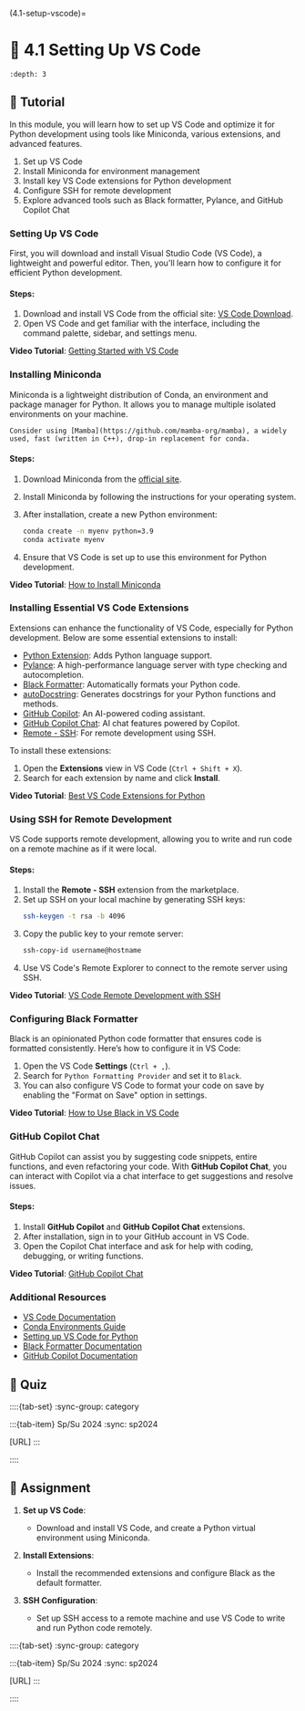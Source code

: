 
(4.1-setup-vscode)=
# 🧩 4.1 Setting Up VS Code

```{contents}
:depth: 3
```

## 🔰 Tutorial

In this module, you will learn how to set up VS Code and optimize it for Python development using tools like Miniconda, various extensions, and advanced features.

1. Set up VS Code
2. Install Miniconda for environment management
3. Install key VS Code extensions for Python development
4. Configure SSH for remote development
5. Explore advanced tools such as Black formatter, Pylance, and GitHub Copilot Chat

### Setting Up VS Code

First, you will download and install Visual Studio Code (VS Code), a lightweight and powerful editor. Then, you'll learn how to configure it for efficient Python development.

#### Steps:

1. Download and install VS Code from the official site: [VS Code Download](https://code.visualstudio.com/).
2. Open VS Code and get familiar with the interface, including the command palette, sidebar, and settings menu.

**Video Tutorial**: [Getting Started with VS Code](https://www.youtube.com/watch?v=VqCgcpAypFQ)

### Installing Miniconda

Miniconda is a lightweight distribution of Conda, an environment and package manager for Python. It allows you to manage multiple isolated environments on your machine.

```{note}
Consider using [Mamba](https://github.com/mamba-org/mamba), a widely used, fast (written in C++), drop-in replacement for conda.
```

#### Steps:

1. Download Miniconda from the [official site](https://docs.conda.io/en/latest/miniconda.html).
2. Install Miniconda by following the instructions for your operating system.
3. After installation, create a new Python environment:
   ```bash
   conda create -n myenv python=3.9
   conda activate myenv
   ```

4. Ensure that VS Code is set up to use this environment for Python development.

**Video Tutorial**: [How to Install Miniconda](https://www.youtube.com/watch?v=oHHbsMfyNR4&pp=ygUYSG93IHRvIEluc3RhbGwgTWluaWNvbmRh)

### Installing Essential VS Code Extensions

Extensions can enhance the functionality of VS Code, especially for Python development. Below are some essential extensions to install:

- [Python Extension](https://marketplace.visualstudio.com/items?itemName=ms-python.python): Adds Python language support.
- [Pylance](https://marketplace.visualstudio.com/items?itemName=ms-python.vscode-pylance): A high-performance language server with type checking and autocompletion.
- [Black Formatter](https://marketplace.visualstudio.com/items?itemName=ms-python.black-formatter): Automatically formats your Python code.
- [autoDocstring](https://marketplace.visualstudio.com/items?itemName=njpwerner.autodocstring): Generates docstrings for your Python functions and methods.
- [GitHub Copilot](https://marketplace.visualstudio.com/items?itemName=GitHub.copilot): An AI-powered coding assistant.
- [GitHub Copilot Chat](https://marketplace.visualstudio.com/items?itemName=GitHub.copilot-chat): AI chat features powered by Copilot.
- [Remote - SSH](https://marketplace.visualstudio.com/items?itemName=ms-vscode-remote.remote-ssh): For remote development using SSH.

To install these extensions:
1. Open the **Extensions** view in VS Code (`Ctrl + Shift + X`).
2. Search for each extension by name and click **Install**.

**Video Tutorial**: [Best VS Code Extensions for Python](https://www.youtube.com/watch?v=fj2tuTIcUys&pp=ygUiQmVzdCBWUyBDb2RlIEV4dGVuc2lvbnMgZm9yIFB5dGhvbg%3D%3D)

### Using SSH for Remote Development

VS Code supports remote development, allowing you to write and run code on a remote machine as if it were local.

#### Steps:

1. Install the **Remote - SSH** extension from the marketplace.
2. Set up SSH on your local machine by generating SSH keys:
   ```bash
   ssh-keygen -t rsa -b 4096
   ```
3. Copy the public key to your remote server:
   ```bash
   ssh-copy-id username@hostname
   ```
4. Use VS Code's Remote Explorer to connect to the remote server using SSH.

**Video Tutorial**: [VS Code Remote Development with SSH](https://www.youtube.com/watch?v=miyD4c1dnTU&pp=ygUjVlMgQ29kZSBSZW1vdGUgRGV2ZWxvcG1lbnQgd2l0aCBTU0g%3D)

### Configuring Black Formatter

Black is an opinionated Python code formatter that ensures code is formatted consistently. Here’s how to configure it in VS Code:

1. Open the VS Code **Settings** (`Ctrl + ,`).
2. Search for `Python Formatting Provider` and set it to `Black`.
3. You can also configure VS Code to format your code on save by enabling the "Format on Save" option in settings.

**Video Tutorial**: [How to Use Black in VS Code](https://www.youtube.com/watch?v=esZLCuWs_2Y)

### GitHub Copilot Chat

GitHub Copilot can assist you by suggesting code snippets, entire functions, and even refactoring your code. With **GitHub Copilot Chat**, you can interact with Copilot via a chat interface to get suggestions and resolve issues.

#### Steps:

1. Install **GitHub Copilot** and **GitHub Copilot Chat** extensions.
2. After installation, sign in to your GitHub account in VS Code.
3. Open the Copilot Chat interface and ask for help with coding, debugging, or writing functions.

**Video Tutorial**: [GitHub Copilot Chat](https://www.youtube.com/watch?v=a2DDYMEPwbE&pp=ygUTR2l0SHViIENvcGlsb3QgQ2hhdA%3D%3D)

### Additional Resources

- [VS Code Documentation](https://code.visualstudio.com/docs)
- [Conda Environments Guide](https://docs.conda.io/projects/conda/en/latest/user-guide/tasks/manage-environments.html)
- [Setting up VS Code for Python](https://code.visualstudio.com/docs/python/python-tutorial)
- [Black Formatter Documentation](https://black.readthedocs.io/en/stable/)
- [GitHub Copilot Documentation](https://docs.github.com/en/copilot)

## 🚀 Quiz

::::{tab-set}
:sync-group: category

:::{tab-item} Sp/Su 2024
:sync: sp2024

[URL]
:::

::::

## 📄 Assignment

1. **Set up VS Code**:
   - Download and install VS Code, and create a Python virtual environment using Miniconda.

2. **Install Extensions**:
   - Install the recommended extensions and configure Black as the default formatter.

3. **SSH Configuration**:
   - Set up SSH access to a remote machine and use VS Code to write and run Python code remotely.

::::{tab-set}
:sync-group: category

:::{tab-item} Sp/Su 2024
:sync: sp2024

[URL]
:::

::::
